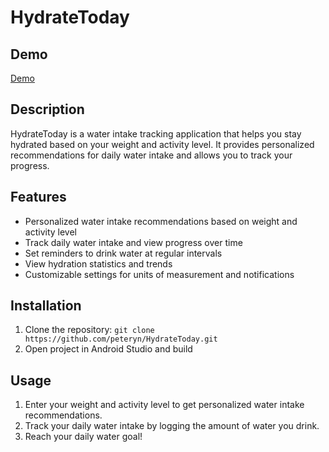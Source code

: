 # HydrateToday

## Demo
[Demo](https://github.com/peteryn/HydrateToday/blob/master/media/demo.gif)

## Description
HydrateToday is a water intake tracking application that helps you stay hydrated based on your weight and activity level. It provides personalized recommendations for daily water intake and allows you to track your progress.

## Features
- Personalized water intake recommendations based on weight and activity level
- Track daily water intake and view progress over time
- Set reminders to drink water at regular intervals
- View hydration statistics and trends
- Customizable settings for units of measurement and notifications

## Installation
1. Clone the repository: `git clone https://github.com/peteryn/HydrateToday.git`
2. Open project in Android Studio and build

## Usage
1. Enter your weight and activity level to get personalized water intake recommendations.
2. Track your daily water intake by logging the amount of water you drink.
3. Reach your daily water goal!

